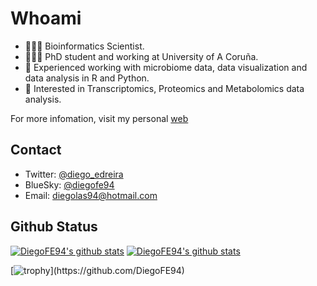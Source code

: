 # Whoami

- 👨🏻‍💻 Bioinformatics Scientist.
- 👨🏻‍🎓 PhD student and working at University of A Coruña.
- 🦠 Experienced working with microbiome data, data visualization and data analysis in R and Python.
- 👀 Interested in Transcriptomics, Proteomics and Metabolomics data analysis.

For more infomation, visit my personal [web](https://diegofe94.github.io)

## Contact

- Twitter: [@diego_edreira](https://x.com/diego_edreira)
- BlueSky: [@diegofe94](@diegofe94.bsky.social)
- Email: diegolas94@hotmail.com

## Github Status
[![DiegoFE94's github stats](https://github-readme-stats-git-masterorgs-github-readme-stats-team.vercel.app/api?username=DiegoFE94&include_orgs=true&show_icons=true&hide_border=true&theme=transparent&locale=en&hide=contribs
)](https://github.com/DiegoFE94)
[![DiegoFE94's github stats](https://github-readme-stats.vercel.app/api/top-langs/?username=DiegoFE94&exclude_repo=DiegoFE94.github.io&show_icons=true&hide_border=true&title_color=004386&icon_color=004386&layout=compact&count_private=true&langs_count=8&theme=transparent)](https://github.com/DiegoFE94)

[![trophy](https://github-profile-trophy.vercel.app/?username=DiegoFE94&include_orgs=true&theme=algolia&no-bg=true&no-frame=true&rank=-?)](https://github.com/DiegoFE94)
